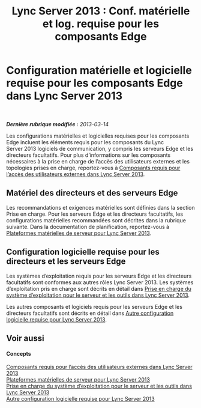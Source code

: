 ﻿---
title: "Lync Server 2013 : Conf. matérielle et log. requise pour les composants Edge"
TOCTitle: Configuration matérielle et logicielle requise pour les composants Edge
ms:assetid: beac1140-e303-488a-ac9f-fc86dcb1987d
ms:mtpsurl: https://technet.microsoft.com/fr-fr/library/Gg412931(v=OCS.15)
ms:contentKeyID: 49298691
ms.date: 07/21/2017
mtps_version: v=OCS.15
ms.translationtype: HT
---

# Configuration matérielle et logicielle requise pour les composants Edge dans Lync Server 2013

 

_**Dernière rubrique modifiée :** 2013-03-14_

Les configurations matérielles et logicielles requises pour les composants Edge incluent les éléments requis pour les composants du Lync Server 2013 logiciels de communication, y compris les serveurs Edge et les directeurs facultatifs. Pour plus d’informations sur les composants nécessaires à la prise en charge de l’accès des utilisateurs externes et les topologies prises en charge, reportez-vous à [Composants requis pour l’accès des utilisateurs externes dans Lync Server 2013](lync-server-2013-components-required-for-external-user-access.md).

## Matériel des directeurs et des serveurs Edge

Les recommandations et exigences matérielles sont définies dans la section Prise en charge. Pour les serveurs Edge et les directeurs facultatifs, les configurations matérielles recommandées sont décrites dans la rubrique suivante. Dans la documentation de planification, reportez-vous à [Plateformes matérielles de serveur pour Lync Server 2013](lync-server-2013-server-hardware-platforms.md).

## Configuration logicielle requise pour les directeurs et les serveurs Edge

Les systèmes d’exploitation requis pour les serveurs Edge et les directeurs facultatifs sont conformes aux autres rôles Lync Server 2013. Les systèmes d’exploitation pris en charge sont décrits en détail dans [Prise en charge du système d’exploitation pour le serveur et les outils dans Lync Server 2013](lync-server-2013-server-and-tools-operating-system-support.md).

Les autres composants et logiciels requis pour les serveurs Edge et les directeurs facultatifs sont décrits en détail dans [Autre configuration logicielle requise pour Lync Server 2013](lync-server-2013-additional-software-requirements.md).

## Voir aussi

#### Concepts

[Composants requis pour l’accès des utilisateurs externes dans Lync Server 2013](lync-server-2013-components-required-for-external-user-access.md)  
[Plateformes matérielles de serveur pour Lync Server 2013](lync-server-2013-server-hardware-platforms.md)  
[Prise en charge du système d’exploitation pour le serveur et les outils dans Lync Server 2013](lync-server-2013-server-and-tools-operating-system-support.md)  
[Autre configuration logicielle requise pour Lync Server 2013](lync-server-2013-additional-software-requirements.md)

